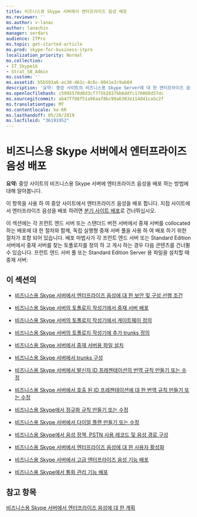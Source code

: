 ```yaml
---
title: 비즈니스용 Skype 서버에서 엔터프라이즈 음성 배포
ms.reviewer: ''
ms.author: v-lanac
author: lanachin
manager: serdars
audience: ITPro
ms.topic: get-started-article
ms.prod: skype-for-business-itpro
localization_priority: Normal
ms.collection:
- IT_Skype16
- Strat_SB_Admin
ms.custom: ''
ms.assetid: b5b593a6-ac30-461c-8c8c-0041e2c9ab04
description: '요약: 중앙 사이트의 비즈니스용 Skype Server에 대 한 엔터프라이즈 음성을 배포 하는 방법을 알아봅니다.'
ms.openlocfilehash: c5995570d8d3cf775b2837bb6ddfc170860d57dc
ms.sourcegitcommit: ab47ff88f51a96aaf8bc99a6303e114d41ca5c2f
ms.translationtype: MT
ms.contentlocale: ko-KR
ms.lasthandoff: 05/20/2019
ms.locfileid: "36191952"
---
```

# <a name="deploy-enterprise-voice-in-skype-for-business-server"></a>비즈니스용 Skype 서버에서 엔터프라이즈 음성 배포

**요약:** 중앙 사이트의 비즈니스용 Skype 서버에 엔터프라이즈 음성을 배포 하는 방법에 대해 알아봅니다.

이 항목을 사용 하 여 중앙 사이트에서 엔터프라이즈 음성을 배포 합니다. 지점 사이트에서 엔터프라이즈 음성을 배포 하려면 [분기 사이트 배포](https://technet.microsoft.com/library/1475dee0-66ae-4ee5-b6f1-7409b4bbff45.aspx)로 건너뛰십시오.

이 섹션에는 각 프런트 엔드 서버 또는 스탠더드 버전 서버에서 중재 서버를 collocated 하는 배포에 대 한 절차와 함께, 독립 실행형 중재 서버 풀을 사용 하 여 배포 하기 위한 절차가 포함 되어 있습니다. 배포 마법사가 각 프런트 엔드 서버 또는 Standard Edition 서버에서 중재 서버를 찾는 토폴로지를 정의 하 고 게시 하는 경우 다음 콘텐츠를 건너뛸 수 있습니다. 프런트 엔드 서버 풀 또는 Standard Edition Server 용 파일을 설치할 때 중재 서버:
## <a name="in-this-section"></a>이 섹션의

- [비즈니스용 Skype 서버에서 엔터프라이즈 음성에 대 한 보안 및 구성 선행 조건](enterprise-voice-security.md)

- [비즈니스용 Skype 서버의 토폴로지 작성기에서 중재 서버 배포](deploy-a-mediation-server.md)

- [비즈니스용 Skype 서버의 토폴로지 작성기에서 게이트웨이 정의](define-a-gateway.md)

- [비즈니스용 Skype 서버의 토폴로지 작성기에 추가 trunks 정의](define-additional-trunks.md)

- [비즈니스용 Skype 서버에서 중재 서버용 파일 설치](install-mediation-server.md)

- [비즈니스용 Skype 서버에서 trunks 구성](configure-trunks.md)

- [비즈니스용 Skype 서버에서 발신자 ID 프레젠테이션의 번역 규칙 만들기 또는 수정](caller-id-presentation-rules.md)

- [비즈니스용 Skype 서버에서 호출 된 ID 프레젠테이션에 대 한 번역 규칙 만들기 또는 수정](called-id-presentation-rules.md)

- [비즈니스용 Skype에서 정규화 규칙 만들기 또는 수정](normalization-rules.md)

- [비즈니스용 Skype 서버에서 다이얼 플랜 만들기 또는 수정](dial-plans.md)

- [비즈니스용 Skype에서 음성 정책, PSTN 사용 레코드 및 음성 경로 구성](voice-and-pstn.md)

- [비즈니스용 Skype 서버에서 엔터프라이즈 음성에 대 한 사용자 활성화](enable-users-for-enterprise-voice.md)

- [비즈니스용 Skype 서버에서 고급 엔터프라이즈 음성 기능 배포](deploy-advanced-enterprise-voice-features.md)

- [비즈니스용 Skype에서 통화 관리 기능 배포](deploy-call-management-features.md)

## <a name="see-also"></a>참고 항목

[비즈니스용 Skype 서버에서 엔터프라이즈 음성에 대 한 계획](../../plan-your-deployment/enterprise-voice-solution/enterprise-voice.md)

